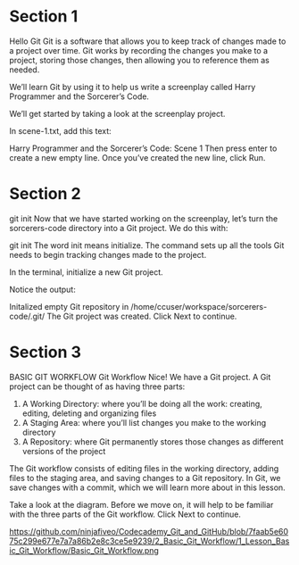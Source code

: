 # Section 1
Hello Git
Git is a software that allows you to keep track of changes made to a project over time. Git works by recording the changes you make to a project, storing those changes, then allowing you to reference them as needed.

We’ll learn Git by using it to help us write a screenplay called Harry Programmer and the Sorcerer’s Code.

We’ll get started by taking a look at the screenplay project.

In scene-1.txt, add this text:

Harry Programmer and the Sorcerer’s Code: Scene 1
Then press enter to create a new empty line. Once you’ve created the new line, click Run.

# Section 2
git init
Now that we have started working on the screenplay, let’s turn the sorcerers-code directory into a Git project. We do this with:

git init
The word init means initialize. The command sets up all the tools Git needs to begin tracking changes made to the project.

In the terminal, initialize a new Git project.

Notice the output:

Initalized empty Git repository in /home/ccuser/workspace/sorcerers-code/.git/
The Git project was created. Click Next to continue.

# Section 3

BASIC GIT WORKFLOW
Git Workflow
Nice! We have a Git project. A Git project can be thought of as having three parts:

1. A Working Directory: where you’ll be doing all the work: creating, editing, deleting and organizing files
2. A Staging Area: where you’ll list changes you make to the working directory
3. A Repository: where Git permanently stores those changes as different versions of the project

The Git workflow consists of editing files in the working directory, adding files to the staging area, and saving changes to a Git repository. In Git, we save changes with a commit, which we will learn more about in this lesson.

Take a look at the diagram. Before we move on, it will help to be familiar with the three parts of the Git workflow. Click Next to continue.

https://github.com/ninjafiveo/Codecademy_Git_and_GitHub/blob/7faab5e6075c299e677e7a7a86b2e8c3ce5e9239/2_Basic_Git_Workflow/1_Lesson_Basic_Git_Workflow/Basic_Git_Workflow.png



